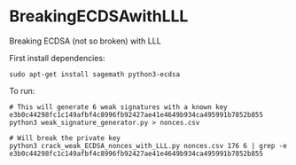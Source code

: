 # BreakingECDSAwithLLL
Breaking ECDSA (not so broken) with LLL

First install dependencies:
  ```
  sudo apt-get install sagemath python3-ecdsa
  ```

To run:
  ```
  # This will generate 6 weak signatures with a known key e3b0c44298fc1c149afbf4c8996fb92427ae41e4649b934ca495991b7852b855
  python3 weak_signature_generator.py > nonces.csv
  
  # Will break the private key
  python3 crack_weak_ECDSA_nonces_with_LLL.py nonces.csv 176 6 | grep -e e3b0c44298fc1c149afbf4c8996fb92427ae41e4649b934ca495991b7852b855
  ```
